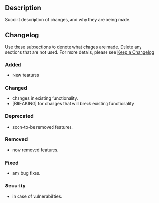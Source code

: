 ## Description

Succint description of changes, and why they are being made.

## Changelog

Use these subsections to denote what chages are made. Delete any sections that are not used. For more details, please see [Keep a Changelog](https://keepachangelog.com/en/1.0.0/)

### Added

- New features

### Changed

- changes in existing functionality.
- [BREAKING] for changes that will break existing functionality

### Deprecated

- soon-to-be removed features.

### Removed

- now removed features.

### Fixed

- any bug fixes.

### Security

- in case of vulnerabilities.
